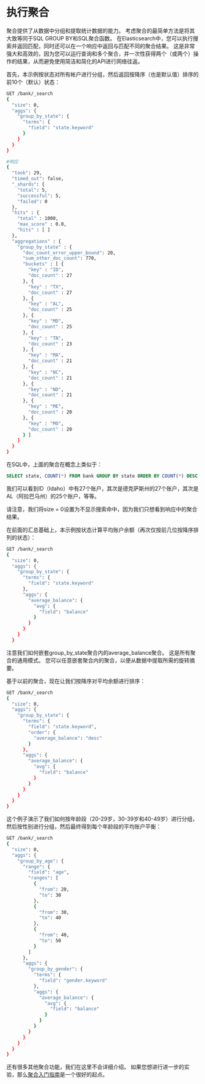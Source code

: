 # 执行聚合
聚合提供了从数据中分组和提取统计数据的能力。 考虑聚合的最简单方法是将其大致等同于SQL GROUP BY和SQL聚合函数。 在Elasticsearch中，您可以执行搜索并返回匹配，同时还可以在一个响应中返回与匹配不同的聚合结果。 这是非常强大和高效的，因为您可以运行查询和多个聚合，并一次性获得两个（或两个）操作的结果，从而避免使用简洁和简化的API进行网络往返。

首先，本示例按状态对所有帐户进行分组，然后返回按降序（也是默认值）排序的前10个（默认）状态：

```sh
GET /bank/_search
{
  "size": 0,
  "aggs": {
    "group_by_state": {
      "terms": {
        "field": "state.keyword"
      }
    }
  }
}

#响应
{
  "took": 29,
  "timed_out": false,
  "_shards": {
    "total": 5,
    "successful": 5,
    "failed": 0
  },
  "hits" : {
    "total" : 1000,
    "max_score" : 0.0,
    "hits" : [ ]
  },
  "aggregations" : {
    "group_by_state" : {
      "doc_count_error_upper_bound": 20,
      "sum_other_doc_count": 770,
      "buckets" : [ {
        "key" : "ID",
        "doc_count" : 27
      }, {
        "key" : "TX",
        "doc_count" : 27
      }, {
        "key" : "AL",
        "doc_count" : 25
      }, {
        "key" : "MD",
        "doc_count" : 25
      }, {
        "key" : "TN",
        "doc_count" : 23
      }, {
        "key" : "MA",
        "doc_count" : 21
      }, {
        "key" : "NC",
        "doc_count" : 21
      }, {
        "key" : "ND",
        "doc_count" : 21
      }, {
        "key" : "ME",
        "doc_count" : 20
      }, {
        "key" : "MO",
        "doc_count" : 20
      } ]
    }
  }
}
```
在SQL中，上面的聚合在概念上类似于：

```sql
SELECT state, COUNT(*) FROM bank GROUP BY state ORDER BY COUNT(*) DESC
```

我们可以看到ID（Idaho）中有27个账户，其次是德克萨斯州的27个账户，其次是AL（阿拉巴马州）的25个账户，等等。

请注意，我们将size = 0设置为不显示搜索命中，因为我们只想看到响应中的聚合结果。

在前面的汇总基础上，本示例按状态计算平均账户余额（再次仅按前几位按降序排列的状态）：

```sh
GET /bank/_search
{
  "size": 0,
  "aggs": {
    "group_by_state": {
      "terms": {
        "field": "state.keyword"
      },
      "aggs": {
        "average_balance": {
          "avg": {
            "field": "balance"
          }
        }
      }
    }
  }
```
注意我们如何嵌套group_by_state聚合内的average_balance聚合。 这是所有聚合的通用模式。 您可以任意嵌套聚合内的聚合，以便从数据中提取所需的旋转摘要。

基于以前的聚合，现在让我们按降序对平均余额进行排序：

```sh
GET /bank/_search
{
  "size": 0,
  "aggs": {
    "group_by_state": {
      "terms": {
        "field": "state.keyword",
        "order": {
          "average_balance": "desc"
        }
      },
      "aggs": {
        "average_balance": {
          "avg": {
            "field": "balance"
          }
        }
      }
    }
  }
}
```
这个例子演示了我们如何按年龄段（20-29岁，30-39岁和40-49岁）进行分组，然后按性别进行分组，然后最终得到每个年龄段的平均账户平衡：

```sh
GET /bank/_search
{
  "size": 0,
  "aggs": {
    "group_by_age": {
      "range": {
        "field": "age",
        "ranges": [
          {
            "from": 20,
            "to": 30
          },
          {
            "from": 30,
            "to": 40
          },
          {
            "from": 40,
            "to": 50
          }
        ]
      },
      "aggs": {
        "group_by_gender": {
          "terms": {
            "field": "gender.keyword"
          },
          "aggs": {
            "average_balance": {
              "avg": {
                "field": "balance"
              }
            }
          }
        }
      }
    }
  }
}
```

还有很多其他聚合功能，我们在这里不会详细介绍。 如果您想进行进一步的实验，那么[聚合入门指南](https://www.elastic.co/guide/en/elasticsearch/reference/5.4/search-aggregations.html)是一个很好的起点。



